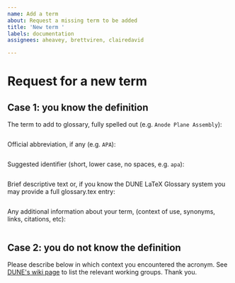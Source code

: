 ```yaml
---
name: Add a term
about: Request a missing term to be added
title: 'New term '
labels: documentation
assignees: aheavey, brettviren, clairedavid

---
```


# Request for a new term

## Case 1: you know the definition
  The term to add to glossary, fully spelled out (e.g. `Anode Plane Assembly`):
```

```
  Official abbreviation, if any (e.g. `APA`):
```

```

  Suggested identifier (short, lower case, no spaces, e.g. `apa`):
```

```

  Brief descriptive text or, if you know the DUNE LaTeX Glossary system you may provide a full glossary.tex entry:
```

```

Any additional information about your term, (context of use, synonyms, links, citations, etc):
```

```


## Case 2: you do not know the definition
Please describe below in which context you encountered the acronym.
See [DUNE's wiki page](https://wiki.dunescience.org/) to list the relevant working groups. Thank you.
